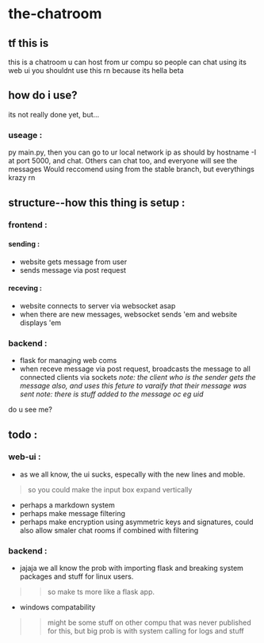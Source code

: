 # the-chatroom
## tf this is
this is a chatroom u can host from ur compu so people can chat using its web ui
you shouldnt use this rn because its hella beta

## how do i use?
its not really done yet, but...
### useage : 
py main.py, then you can go to ur local network ip as should by hostname -I at port 5000, and chat. Others can chat too, and everyone will see the messages
Would reccomend using from the stable branch, but everythings krazy rn

## structure--how this thing is setup : 
### frontend : 
#### sending : 
- website gets message from user
- sends message via post request
#### receving : 
- website connects to server via websocket asap
- when there are new messages, websocket sends 'em and website displays 'em
### backend : 
- flask for managing web coms 
- when receve message via post request, broadcasts the message to all connected clients via sockets
*note: the client who is the sender gets the message also, and uses this feture to varaify that their message was sent*
*note: there is stuff added to the message oc eg uid*

do u see me?
## todo : 
### web-ui : 
- as we all know, the ui sucks, especally with the new lines and moble. 
> so you could make the input box expand vertically
- perhaps a markdown system 
- perhaps make message filtering 
- perhaps make encryption using asymmetric keys and signatures, could also allow smaler chat rooms if combined with filtering
### backend : 
- jajaja we all know the prob with importing flask and breaking system packages and stuff for linux users. 
>> so make ts more like a flask app. 
- windows compatability 
>> might be some stuff on other compu that was never published for this, but big prob is with system calling for logs and stuff


